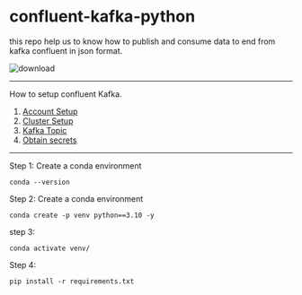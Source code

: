 # confluent-kafka-python
this repo help us to know how to publish and consume data to end from kafka confluent in json format.

![download](https://user-images.githubusercontent.com/34875169/169837256-b5cce5b4-0b10-4a5b-82b7-926f10690437.png)
***
How to setup confluent Kafka.
1. [Account Setup](Confluent%20Account.md)
2. [Cluster Setup](ConfluentClusterSetup.md)
3. [Kafka Topic](Confluent%20Topic%20Creation.md)
4. [Obtain secrets](Kafka%20key%20and%20secrets.md)
***

Step 1: Create a conda environment
```
conda --version
```

Step 2: Create a conda environment
```
conda create -p venv python==3.10 -y
```

step 3: 
```
conda activate venv/
```
Step 4:
```
pip install -r requirements.txt
```
